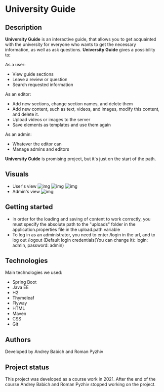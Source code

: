 # University Guide
## Description
**University Guide** is an interactive guide, that allows you to get acquainted with the university for everyone who wants to get the necessary information, as well as ask questions.
**University Guide** gives a possibility to:  

As a user:
- View guide sections
- Leave a review or question
- Search requested information

As an editor:
- Add new sections, change section names, and delete them
- Add new content, such as text, videos, and images, modify this content, and delete it.
- Upload videos or images to the server
- Save elements as templates and use them again

As an admin:
- Whatever the editor can
- Manage admins and editors

**University Guide** is promising project, but it's just on the start of the path.  

## Visuals  

- User's view
![img](https://i.postimg.cc/fbnhwJrR/chrome-q-GBJLtz1-Q4.png)
![img](https://i.postimg.cc/QtdYsDhM/chrome-sbx1-ERqw-R5.png)
![img](https://i.postimg.cc/7YFRzjMB/chrome-y-Bq-ZToaoz-Z.png)
- Admin's view
![img](https://i.postimg.cc/rw9vLQxQ/chrome-uaz-QYO4-ECE.png)

## Getting started
-	In order for the loading and saving of content to work correctly, you must specify the absolute path to the "uploads" folder in the application.properties file in the upload.path variable
-	To log in as an administrator, you need to enter /login in the url, and to log out /logout (Default login credentials(You can change it): login: admin, password: admin)

## Technologies
Main technologies we used:  

- Spring Boot
- Java EE
- H2
- Thymeleaf
- Flyway
- HTML
- Maven
- CSS
- Git

## Authors
Developed by Andrey Babich and Roman Pyzhiv
## Project status
This project was developed as a course work in 2021. After the end of the course Andrey Babich and Roman Pyzhiv stopped working on the project.
